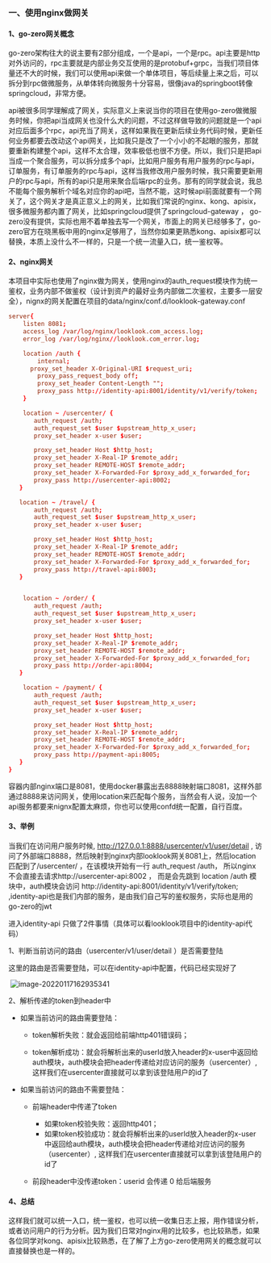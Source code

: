 ### 一、使用nginx做网关



#### 1、go-zero网关概念

go-zero架构往大的说主要有2部分组成，一个是api，一个是rpc。api主要是http对外访问的，rpc主要就是内部业务交互使用的是protobuf+grpc，当我们项目体量还不大的时候，我们可以使用api来做一个单体项目，等后续量上来之后，可以拆分到rpc做微服务，从单体转向微服务十分容易，很像java的springboot转像springcloud，非常方便。

api被很多同学理解成了网关，实际意义上来说当你的项目在使用go-zero做微服务时候，你把api当成网关也没什么大的问题，不过这样做导致的问题就是一个api对应后面多个rpc，api充当了网关，这样如果我在更新后续业务代码时候，更新任何业务都要去改动这个api网关，比如我只是改了一个小小的不起眼的服务，那就要重新构建整个api，这样不太合理，效率极低也很不方便。所以，我们只是把api当成一个聚合服务，可以拆分成多个api，比如用户服务有用户服务的rpc与api，订单服务，有订单服务的rpc与api，这样当我修改用户服务时候，我只需要更新用户的rpc与api，所有的api只是用来聚合后端rpc的业务。那有的同学就会说，我总不能每个服务解析个域名对应你的api吧，当然不能，这时候api前面就要有一个网关了，这个网关才是真正意义上的网关，比如我们常说的nginx、kong、apisix，很多微服务都内置了网关，比如springcloud提供了springcloud-gateway ， go-zero没有提供，实际也用不着单独去写一个网关，市面上的网关已经够多了，go-zero官方在晓黑板中用的nginx足够用了，当然你如果更熟悉kong、apisix都可以替换，本质上没什么不一样的，只是一个统一流量入口，统一鉴权等。



#### 2、nginx网关

本项目中实际也使用了nginx做为网关，使用nginx的auth_request模块作为统一鉴权，业务内部不做鉴权（设计到资产的最好业务内部做二次鉴权，主要多一层安全），nignx的网关配置在项目的data/nginx/conf.d/looklook-gateway.conf

```conf
server{
    listen 8081;
    access_log /var/log/nginx/looklook.com_access.log;
    error_log /var/log/nginx//looklook.com_error.log;

    location /auth {
	    internal;
      proxy_set_header X-Original-URI $request_uri;
	    proxy_pass_request_body off;
	    proxy_set_header Content-Length "";
	    proxy_pass http://identity-api:8001/identity/v1/verify/token;
    }

    location ~ /usercenter/ {
       auth_request /auth;
       auth_request_set $user $upstream_http_x_user;
       proxy_set_header x-user $user;

       proxy_set_header Host $http_host;
       proxy_set_header X-Real-IP $remote_addr;
       proxy_set_header REMOTE-HOST $remote_addr;
       proxy_set_header X-Forwarded-For $proxy_add_x_forwarded_for;
       proxy_pass http://usercenter-api:8002;
   }

   location ~ /travel/ {
       auth_request /auth;
       auth_request_set $user $upstream_http_x_user;
       proxy_set_header x-user $user;

       proxy_set_header Host $http_host;
       proxy_set_header X-Real-IP $remote_addr;
       proxy_set_header REMOTE-HOST $remote_addr;
       proxy_set_header X-Forwarded-For $proxy_add_x_forwarded_for;
       proxy_pass http://travel-api:8003;
   }


    location ~ /order/ {
       auth_request /auth;
       auth_request_set $user $upstream_http_x_user;
       proxy_set_header x-user $user;

       proxy_set_header Host $http_host;
       proxy_set_header X-Real-IP $remote_addr;
       proxy_set_header REMOTE-HOST $remote_addr;
       proxy_set_header X-Forwarded-For $proxy_add_x_forwarded_for;
       proxy_pass http://order-api:8004;
   }

    location ~ /payment/ {
       auth_request /auth;
       auth_request_set $user $upstream_http_x_user;
       proxy_set_header x-user $user;

       proxy_set_header Host $http_host;
       proxy_set_header X-Real-IP $remote_addr;
       proxy_set_header REMOTE-HOST $remote_addr;
       proxy_set_header X-Forwarded-For $proxy_add_x_forwarded_for;
       proxy_pass http://payment-api:8005;
   }
}
```

容器内部nginx端口是8081，使用docker暴露出去8888映射端口8081，这样外部通过8888来访问网关，使用location来匹配每个服务，当然会有人说，没加一个api服务都要来nignx配置太麻烦，你也可以使用confd统一配置，自行百度。



#### 3、举例

当我们在访问用户服务时候, http://127.0.0.1:8888/usercenter/v1/user/detail , 访问了外部端口8888，然后映射到nginx内部looklook网关8081上，然后location匹配到了/usercenter/ ，在该模块开始有一行 auth_request /auth， 所以nginx不会直接去请求http://usercenter-api:8002 ， 而是会先跳到 location /auth 模块中，auth模块会访问 http://identity-api:8001/identity/v1/verify/token; ,identity-api也是我们内部的服务，是由我们自己写的鉴权服务，实际也是用的go-zero的jwt

进入identity-api 只做了2件事情（具体可以看looklook项目中的identity-api代码）

1、判断当前访问的路由（usercenter/v1/user/detail ）是否需要登陆

​	这里的路由是否需要登陆，可以在identity-api中配置，代码已经实现好了

​	![image-20220117162935341](/Users/seven/Desktop/gozerolooklook/images/2/image-20220117162935341.png)



2、解析传递的token到header中

- 如果当前访问的路由需要登陆：

  - token解析失败：就会返回给前端http401错误码；

  - token解析成功：就会将解析出来的userId放入header的x-user中返回给auth模块，auth模块会把header传递给对应访问的服务（usercenter）, 这样我们在usercenter直接就可以拿到该登陆用户的id了

- 如果当前访问的路由不需要登陆：

  - 前端header中传递了token
    - 如果token校验失败：返回http401；
    - 如果token校验成功：就会将解析出来的userId放入header的x-user中返回给auth模块，auth模块会把header传递给对应访问的服务（usercenter）, 这样我们在usercenter直接就可以拿到该登陆用户的id了

  - 前段header中没传递token：userid 会传递 0 给后端服务





#### 4、总结

这样我们就可以统一入口，统一鉴权，也可以统一收集日志上报，用作错误分析，或者访问用户的行为分析。因为我们日常对nginx用的比较多，也比较熟悉，如果各位同学对kong、apisix比较熟悉，在了解了上方go-zero使用网关的概念就可以直接替换也是一样的。





